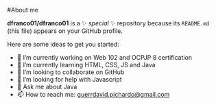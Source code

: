#About me 


**dfranco01/dfranco01** is a ✨ _special_ ✨ repository because its `README.md` (this file) appears on your GitHub profile.

Here are some ideas to get you started:

- 🔭 I’m currently working on Web 102 and OCPJP 8 certification
- 🌱 I’m currently learning HTML, CSS, JS and Java
- 👯 I’m looking to collaborate on GitHub
- 🤔 I’m looking for help with Javascript
- 💬 Ask me about Java
- 📫 How to reach me: guerrdavid.pichardo@gmail.com


